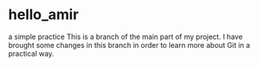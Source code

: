 # hello_amir
a simple practice
This is a branch of the main part of my project. I have brought some changes in this branch in order to learn more about Git in a practical way.
